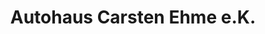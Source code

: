 ---
title: "Autohaus Carsten Ehme e.K."
url: /kleve/autohaus-carsten-ehme-e-k-gertrud-boss-strasse/
shop: Autohaus
---